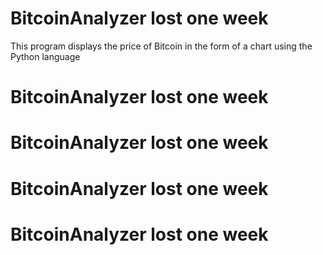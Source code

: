 # BitcoinAnalyzer lost one week
 This program displays the price of Bitcoin in the form of a chart using the Python language
# BitcoinAnalyzer lost one week
# BitcoinAnalyzer lost one week
# BitcoinAnalyzer lost one week
# BitcoinAnalyzer lost one week
